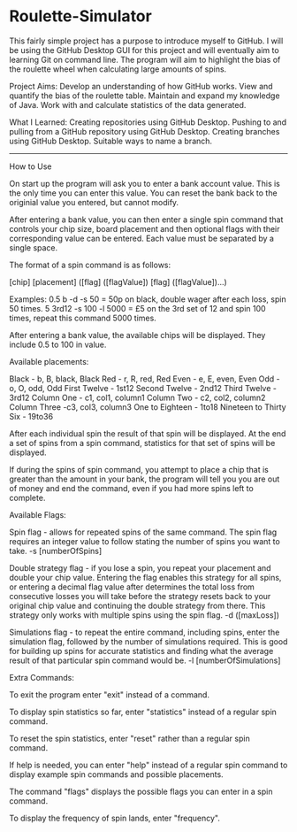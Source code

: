 # Roulette-Simulator

This fairly simple project has a purpose to introduce myself to GitHub. I will be using the GitHub Desktop GUI for this project and will eventually aim to learning Git on command line. The program will aim to highlight the bias of the roulette wheel when calculating large amounts of spins.

Project Aims:
Develop an understanding of how GitHub works.
View and quantify the bias of the roulette table.
Maintain and expand my knowledge of Java.
Work with and calculate statistics of the data generated.

What I Learned:
Creating repositories using GitHub Desktop.
Pushing to and pulling from a GitHub repository using GitHub Desktop.
Creating branches using GitHub Desktop.
Suitable ways to name a branch.

-------------------------------------------------------

How to Use

On start up the program will ask you to enter a bank account value. This is the only time you can enter this value. You can reset the bank back to the originial value you entered, but cannot modify.

After entering a bank value, you can then enter a single spin command that controls your chip size, board placement and then optional flags with their corresponding value can be entered. Each value must be separated by a single space.

The format of a spin command is as follows:

[chip] [placement] ([flag] ([flagValue]) [flag] ([flagValue])...)

Examples:
0.5 b -d -s 50   =   50p on black, double wager after each loss, spin 50 times.
5 3rd12 -s 100 -l 5000   =   £5 on the 3rd set of 12 and spin 100 times, repeat this command 5000 times.

After entering a bank value, the available chips will be displayed. They include 0.5 to 100 in value.

Available placements:

Black - b, B, black, Black
Red - r, R, red, Red
Even - e, E, even, Even
Odd - o, O, odd, Odd
First Twelve - 1st12
Second Twelve - 2nd12
Third Twelve - 3rd12
Column One - c1, col1, column1
Column Two - c2, col2, column2
Column Three -c3, col3, column3
One to Eighteen - 1to18
Nineteen to Thirty Six - 19to36

After each individual spin the result of that spin will be displayed. At the end a set of spins from a spin command, statistics for that set of spins will be displayed.

If during the spins of spin command, you attempt to place a chip that is greater than the amount in your bank, the program will tell you you are out of money and end the command, even if you had more spins left to complete.

Available Flags:

Spin flag - allows for repeated spins of the same command. The spin flag requires an integer value to follow stating the number of spins you want to take.
-s [numberOfSpins]

Double strategy flag - if you lose a spin, you repeat your placement and double your chip value. Entering the flag enables this strategy for all spins, or entering a decimal flag value after determines the total loss from consecutive losses you will take before the strategy resets back to your original chip value and continuing the double strategy from there. This strategy only works with multiple spins using the spin flag.
-d ([maxLoss])

Simulations flag - to repeat the entire command, including spins, enter the simulation flag, followed by the number of simulations required. This is good for building up spins for accurate statistics and finding what the average result of that particular spin command would be.
-l [numberOfSimulations]

Extra Commands:

To exit the program enter "exit" instead of a command.

To display spin statistics so far, enter "statistics" instead of a regular spin command.

To reset the spin statistics, enter "reset" rather than a regular spin command.

If help is needed, you can enter "help" instead of a regular spin command to display example spin commands and possible placements.

The command "flags" displays the possible flags you can enter in a spin command.

To display the frequency of spin lands, enter "frequency".
